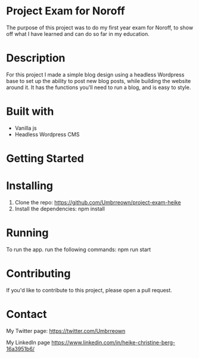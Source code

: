 # Project Exam for Noroff

The purpose of this project was to do my first year exam for Noroff, to show off what I have learned and can do so far in my education.

# Description

For this project I made a simple blog design using a headless Wordpress base to set up the ability to post new blog posts, while building the website around it. It has the functions you'll need to run a blog, and is easy to style.

# Built with

- Vanilla js
- Headless Wordpress CMS

# Getting Started

# Installing

1. Clone the repo:
   https://github.com/Umbrreown/project-exam-heike
2. Install the dependencies:
   npm install

# Running

To run the app. run the following commands:
npm run start

# Contributing

If you'd like to contribute to this project, please open a pull request.

# Contact

My Twitter page:
https://twitter.com/Umbrreown

My LinkedIn page
https://www.linkedin.com/in/heike-christine-berg-16a3951b6/
